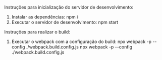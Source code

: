 Instruções para inicialização do servidor de desenvolvimento:

1. Instalar as dependências: npm i
2. Executar o servidor de desenvolvimento: npm start

Instruções para realizar o build:

1. Executar o webpack com a configuração do build: npx webpack -p --config ./webpack.build.config.js
npx webpack -p --config ./webpack.build.config.js

